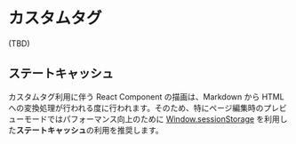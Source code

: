 # カスタムタグ

(TBD)

## ステートキャッシュ

カスタムタグ利用に伴う React Component の描画は、Markdown から HTML への変換処理が行われる度に行われます。そのため、特にページ編集時のプレビューモードではパフォーマンス向上のために [Window.sessionStorage](https://developer.mozilla.org/ja/docs/Web/API/Window/sessionStorage) を利用した**ステートキャッシュ**の利用を推奨します。
